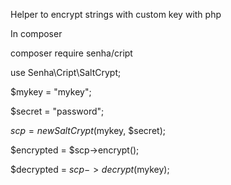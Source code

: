 Helper to encrypt strings with custom key with php

In composer

composer require senha/cript

use Senha\Cript\SaltCrypt;

$mykey = "mykey";

$secret = "password";

$scp = new SaltCrypt($mykey, $secret);

$encrypted = $scp->encrypt();


$decrypted = $scp->decrypt($mykey);

